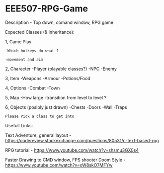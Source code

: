 # EEE507-RPG-Game
Description - Top down, comand window, RPG game

Expected Classes (& inheritance):

  1, Game Play
    
    -Which hotkeys do what ?
    
    -movement and aim
  
  2, Character
    -Player (playable classes?)
    -NPC
    -Enemy
    
  3, Item
    -Weapons
    -Armour
    -Potions/Food 
    
  4, Options
    -Combat
    -Town
    
  5, Map
    -How large
    -transition from level to level ?
  
  6, Objects (posibly just drawn)
    -Chests
    -Doors
    -Wall
    -Traps
    
    Please Pick a class to get into
    
Usefull Links:

Text Adventure, general layout - https://codereview.stackexchange.com/questions/80531/c-text-based-rpg

RPG tutorial - https://www.youtube.com/watch?v=shsmu3GX0s4

Faster Drawing to CMD window, FPS shooter Doom Style - https://www.youtube.com/watch?v=xW8skO7MFYw
